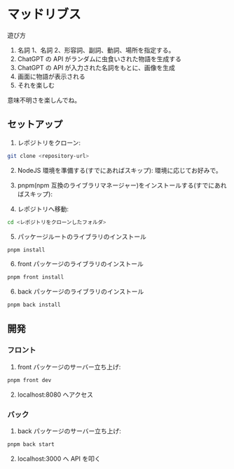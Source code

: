 # マッドリブス

遊び方

1. 名詞 1、名詞 2、形容詞、副詞、動詞、場所を指定する。
2. ChatGPT の API がランダムに虫食いされた物語を生成する
3. ChatGPT の API が入力された名詞をもとに、画像を生成
4. 画面に物語が表示される
5. それを楽しむ

意味不明さを楽しんでね。

## セットアップ

1. レポジトリをクローン:

```bash
git clone <repository-url>
```

2. NodeJS 環境を準備する(すでにあればスキップ):
   環境に応じてお好みで。

3. pnpm(npm 互換のライブラリマネージャー)をインストールする(すでにあればスキップ):

4. レポジトリへ移動:

```bash
cd <レポジトリをクローンしたフォルダ>
```

5. パッケージルートのライブラリのインストール

```bash
pnpm install
```

6. front パッケージのライブラリのインストール

```bash
pnpm front install
```

6. back パッケージのライブラリのインストール

```bash
pnpm back install
```

## 開発

### フロント

1. front パッケージのサーバー立ち上げ:

```bash
pnpm front dev
```

2. localhost:8080 へアクセス

### バック

1. back パッケージのサーバー立ち上げ:

```bash
pnpm back start
```

2. localhost:3000 へ API を叩く
